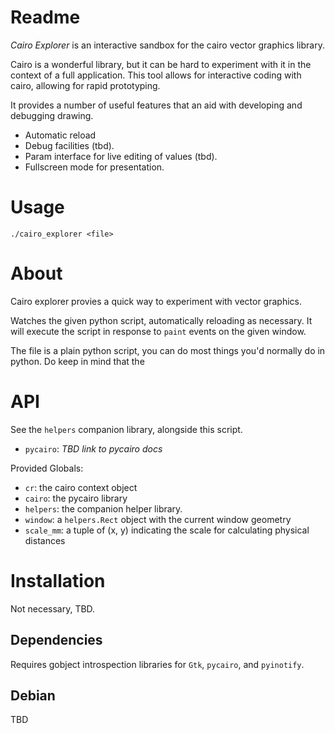 # Readme

*Cairo Explorer* is an interactive sandbox for the cairo vector
graphics library.

Cairo is a wonderful library, but it can be hard to experiment with it
in the context of a full application. This tool allows for interactive
coding with cairo, allowing for rapid prototyping.

It provides a number of useful features that an aid with developing
and debugging drawing.

- Automatic reload
- Debug facilities (tbd).
- Param interface for live editing of values (tbd).
- Fullscreen mode for presentation.

# Usage

`./cairo_explorer <file>`

# About

Cairo explorer provies a quick way to experiment with vector graphics.

Watches the given python script, automatically reloading as
necessary. It will execute the script in response to `paint` events on
the given window.

The file is a plain python script, you can do most things you'd normally
do in python. Do keep in mind that the 

# API

See the `helpers` companion library, alongside this script.

- `pycairo`: *TBD link to pycairo docs*

Provided Globals:

- `cr`: the cairo context object
- `cairo`: the pycairo library
- `helpers`: the companion helper library.
- `window`: a `helpers.Rect` object with the current window geometry
- `scale_mm`: a tuple of (x, y) indicating the scale for calculating physical distances

# Installation

Not necessary, TBD.

## Dependencies

Requires gobject introspection libraries for `Gtk`, `pycairo`, and
`pyinotify`.

## Debian

TBD
